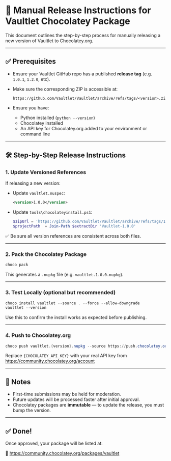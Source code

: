 # 🚀 Manual Release Instructions for Vaultlet Chocolatey Package

This document outlines the step-by-step process for manually releasing a new version of Vaultlet to Chocolatey.org.

---

## ✅ Prerequisites

- Ensure your Vaultlet GitHub repo has a published **release tag** (e.g. `1.0.1`, `1.2.0`, etc).
- Make sure the corresponding ZIP is accessible at:

  ```
  https://github.com/Vaultlet/Vaultlet/archive/refs/tags/<version>.zip
  ```

- Ensure you have:
  - Python installed (`python --version`)
  - Chocolatey installed
  - An API key for Chocolatey.org added to your environment or command line

---

## 🛠 Step-by-Step Release Instructions

### 1. Update Versioned References

If releasing a new version:
- Update `vaultlet.nuspec`:

  ```xml
  <version>1.0.0</version>
  ```

- Update `tools\chocolateyinstall.ps1`:

  ```powershell
  $zipUrl = 'https://github.com/Vaultlet/Vaultlet/archive/refs/tags/1.0.0.zip'
  $projectPath  = Join-Path $extractDir 'Vaultlet-1.0.0'
  ```

✅ Be sure all version references are consistent across both files.

---

### 2. Pack the Chocolatey Package

```powershell
choco pack
```

This generates a `.nupkg` file (e.g. `vaultlet.1.0.0.nupkg`).

---

### 3. Test Locally (optional but recommended)

```powershell
choco install vaultlet --source . --force --allow-downgrade
vaultlet --version
```

Use this to confirm the install works as expected before publishing.

---

### 4. Push to Chocolatey.org

```powershell
choco push vaultlet.{version}.nupkg --source https://push.chocolatey.org/ --api-key {CHOCOLATEY_API_KEY}
```

Replace `{CHOCOLATEY_API_KEY}` with your real API key from https://community.chocolatey.org/account

---

## 📌 Notes

- First-time submissions may be held for moderation.
- Future updates will be processed faster after initial approval.
- Chocolatey packages are **immutable** — to update the release, you must bump the version.

---

## ✅ Done!

Once approved, your package will be listed at:

🔗 https://community.chocolatey.org/packages/vaultlet